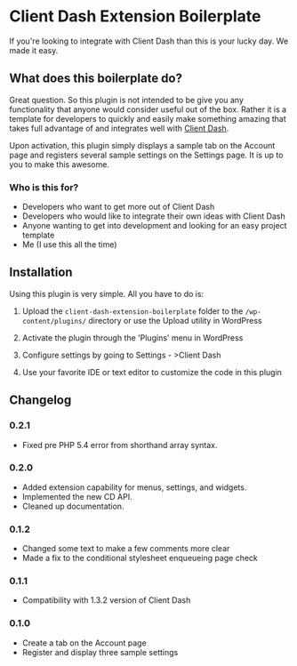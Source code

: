 # Client Dash Extension Boilerplate

If you're looking to integrate with Client Dash than this is your lucky day. We made it easy.

## What does this boilerplate do?

Great question. So this plugin is not intended to be give you any functionality that anyone would consider useful out of the box. Rather it is a template for developers to quickly and easily make something amazing that takes full advantage of and integrates well with [Client Dash](http://w.org/plugins/client-dash/).

Upon activation, this plugin simply displays a sample tab on the Account page and registers several sample settings on the Settings page. It is up to you to make this awesome.

### Who is this for?
* Developers who want to get more out of Client Dash
* Developers who would like to integrate their own ideas with Client Dash
* Anyone wanting to get into development and looking for an easy project template
* Me (I use this all the time)

## Installation

Using this plugin is very simple. All you have to do is:

1. Upload the `client-dash-extension-boilerplate` folder to the `/wp-content/plugins/` directory or use the Upload utility in WordPress

2. Activate the plugin through the 'Plugins' menu in WordPress

3. Configure settings by going to Settings - >Client Dash

4. Use your favorite IDE or text editor to customize the code in this plugin

## Changelog

### 0.2.1
* Fixed pre PHP 5.4 error from shorthand array syntax.

### 0.2.0
* Added extension capability for menus, settings, and widgets.
* Implemented the new CD API.
* Cleaned up documentation.

### 0.1.2
* Changed some text to make a few comments more clear
* Made a fix to the conditional stylesheet enqueueing page check

### 0.1.1
* Compatibility with 1.3.2 version of Client Dash

### 0.1.0
* Create a tab on the Account page
* Register and display three sample settings
